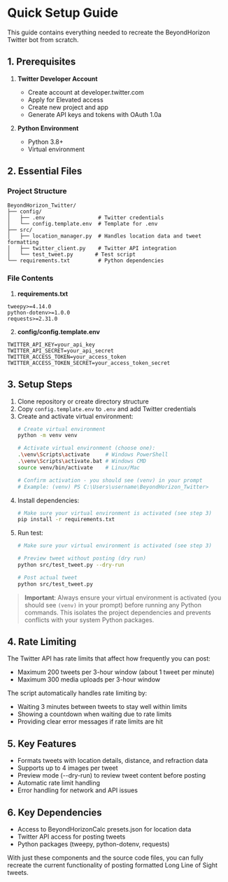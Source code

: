 # Quick Setup Guide

This guide contains everything needed to recreate the BeyondHorizon Twitter bot from scratch.

## 1. Prerequisites
1. **Twitter Developer Account**
   - Create account at developer.twitter.com
   - Apply for Elevated access
   - Create new project and app
   - Generate API keys and tokens with OAuth 1.0a

2. **Python Environment**
   - Python 3.8+
   - Virtual environment

## 2. Essential Files

### Project Structure
```
BeyondHorizon_Twitter/
├── config/
│   ├── .env                 # Twitter credentials
│   └── config.template.env  # Template for .env
├── src/
│   ├── location_manager.py  # Handles location data and tweet formatting
│   ├── twitter_client.py    # Twitter API integration
│   └── test_tweet.py       # Test script
└── requirements.txt         # Python dependencies
```

### File Contents

1. **requirements.txt**
```
tweepy>=4.14.0
python-dotenv>=1.0.0
requests>=2.31.0
```

2. **config/config.template.env**
```
TWITTER_API_KEY=your_api_key
TWITTER_API_SECRET=your_api_secret
TWITTER_ACCESS_TOKEN=your_access_token
TWITTER_ACCESS_TOKEN_SECRET=your_access_token_secret
```

## 3. Setup Steps
1. Clone repository or create directory structure
2. Copy `config.template.env` to `.env` and add Twitter credentials
3. Create and activate virtual environment:
   ```bash
   # Create virtual environment
   python -m venv venv
   
   # Activate virtual environment (choose one):
   .\venv\Scripts\activate     # Windows PowerShell
   .\venv\Scripts\activate.bat # Windows CMD
   source venv/bin/activate    # Linux/Mac
   
   # Confirm activation - you should see (venv) in your prompt
   # Example: (venv) PS C:\Users\username\BeyondHorizon_Twitter>
   ```
4. Install dependencies:
   ```bash
   # Make sure your virtual environment is activated (see step 3)
   pip install -r requirements.txt
   ```
5. Run test:
   ```bash
   # Make sure your virtual environment is activated (see step 3)
   
   # Preview tweet without posting (dry run)
   python src/test_tweet.py --dry-run

   # Post actual tweet
   python src/test_tweet.py
   ```

> **Important**: Always ensure your virtual environment is activated (you should see `(venv)` in your prompt) before running any Python commands. This isolates the project dependencies and prevents conflicts with your system Python packages.

## 4. Rate Limiting
The Twitter API has rate limits that affect how frequently you can post:
- Maximum 200 tweets per 3-hour window (about 1 tweet per minute)
- Maximum 300 media uploads per 3-hour window

The script automatically handles rate limiting by:
- Waiting 3 minutes between tweets to stay well within limits
- Showing a countdown when waiting due to rate limits
- Providing clear error messages if rate limits are hit

## 5. Key Features
- Formats tweets with location details, distance, and refraction data
- Supports up to 4 images per tweet
- Preview mode (--dry-run) to review tweet content before posting
- Automatic rate limit handling
- Error handling for network and API issues

## 6. Key Dependencies
- Access to BeyondHorizonCalc presets.json for location data
- Twitter API access for posting tweets
- Python packages (tweepy, python-dotenv, requests)

With just these components and the source code files, you can fully recreate the current functionality of posting formatted Long Line of Sight tweets.
